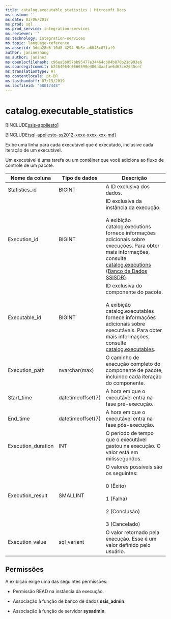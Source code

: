 ```yaml
---
title: catalog.executable_statistics | Microsoft Docs
ms.custom: ''
ms.date: 03/06/2017
ms.prod: sql
ms.prod_service: integration-services
ms.reviewer: ''
ms.technology: integration-services
ms.topic: language-reference
ms.assetid: 3dda28d6-10d8-4294-9b5e-a6048c07faf9
author: janinezhang
ms.author: janinez
ms.openlocfilehash: c96ea5b857bb95477e34464cb84b870b21d993e6
ms.sourcegitcommit: b2464064c0566590e486a3aafae6d67ce2645cef
ms.translationtype: HT
ms.contentlocale: pt-BR
ms.lasthandoff: 07/15/2019
ms.locfileid: "68017448"
---
```

# <a name="catalogexecutablestatistics"></a>catalog.executable_statistics 

[!INCLUDE[ssis-appliesto](../../includes/ssis-appliesto-ssvrpluslinux-asdb-asdw-xxx.md)]


[!INCLUDE[tsql-appliesto-ss2012-xxxx-xxxx-xxx-md](../../includes/tsql-appliesto-ss2012-xxxx-xxxx-xxx-md.md)]

  Exibe uma linha para cada executável que é executado, inclusive cada iteração de um executável.  
  
 Um executável é uma tarefa ou um contêiner que você adiciona ao fluxo de controle de um pacote.  
  
|Nome da coluna|Tipo de dados|Descrição|  
|-----------------|---------------|-----------------|  
|Statistics_id|BIGINT|A ID exclusiva dos dados.|  
|Execution_id|BIGINT|ID exclusiva da instância da execução.<br /><br /> A exibição catalog.executions fornece informações adicionais sobre execuções. Para obter mais informações, consulte [catalog.executions &#40;Banco de Dados SSISDB&#41;](../../integration-services/system-views/catalog-executions-ssisdb-database.md).|  
|Executable_id|BIGINT|ID exclusiva do componente do pacote.<br /><br /> A exibição catalog.executables fornece informações adicionais sobre executáveis. Para obter mais informações, consulte [catalog.executables](../../integration-services/system-views/catalog-executables.md).|  
|Execution_path|nvarchar(max)|O caminho de execução completo do componente de pacote, incluindo cada iteração do componente.|  
|Start_time|datetimeoffset(7)|A hora em que o executável entra na fase pré-execução.|  
|End_time|datetimeoffset(7)|A hora em que o executável entra na fase pós-execução.|  
|Execution_duration|INT|O período de tempo que o executável gastou na execução. O valor está em milissegundos.|  
|Execution_result|SMALLINT|O valores possíveis são os seguintes:<br /><br /> 0 (Êxito)<br /><br /> 1 (Falha)<br /><br /> 2 (Conclusão)<br /><br /> 3 (Cancelado)|  
|Execution_value|sql_variant|O valor retornado pela execução. Esse é um valor definido pelo usuário.|  
  
## <a name="permissions"></a>Permissões  
 A exibição exige uma das seguintes permissões:  
  
-   Permissão READ na instância da execução.  
  
-   Associação à função de banco de dados **ssis_admin**.  
  
-   Associação à função de servidor **sysadmin**.  
  
  
